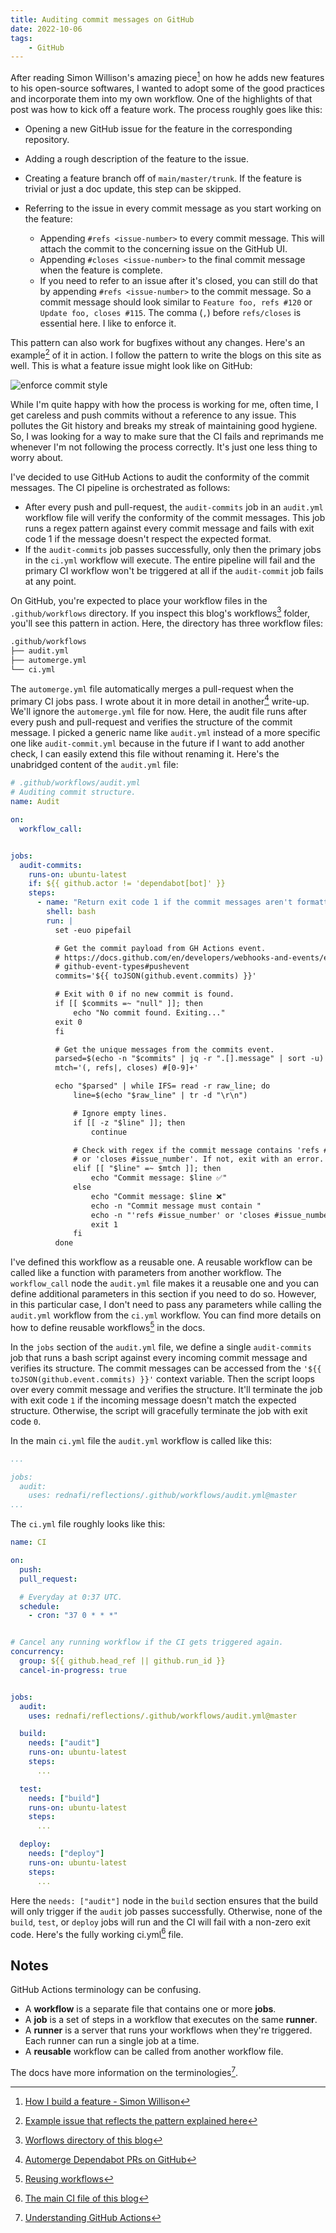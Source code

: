 ```yaml
---
title: Auditing commit messages on GitHub
date: 2022-10-06
tags:
    - GitHub
---
```


After reading Simon Willison's amazing piece[^1] on how he adds new features to his
open-source softwares, I wanted to adopt some of the good practices and incorporate them
into my own workflow. One of the highlights of that post was how to kick off a feature work.
The process roughly goes like this:

-   Opening a new GitHub issue for the feature in the corresponding repository.
-   Adding a rough description of the feature to the issue.
-   Creating a feature branch off of `main/master/trunk`. If the feature is trivial or just
    a doc update, this step can be skipped.
-   Referring to the issue in every commit message as you start working on the feature:

    -   Appending `#refs <issue-number>` to every commit message. This will attach the
        commit to the concerning issue on the GitHub UI.
    -   Appending `#closes <issue-number>` to the final commit message when the feature is
        complete.
    -   If you need to refer to an issue after it's closed, you can still do that by
        appending `#refs <issue-number>` to the commit message. So a commit message should
        look similar to `Feature foo, refs #120` or `Update foo, closes #115`. The comma
        (`,`) before `refs/closes` is essential here. I like to enforce it.

This pattern can also work for bugfixes without any changes. Here's an example[^2] of it in
action. I follow the pattern to write the blogs on this site as well. This is what a feature
issue might look like on GitHub:

![enforce commit style][image_1]

While I'm quite happy with how the process is working for me, often time, I get careless and
push commits without a reference to any issue. This pollutes the Git history and breaks my
streak of maintaining good hygiene. So, I was looking for a way to make sure that the CI
fails and reprimands me whenever I'm not following the process correctly. It's just one less
thing to worry about.

I've decided to use GitHub Actions to audit the conformity of the commit messages. The CI
pipeline is orchestrated as follows:

-   After every push and pull-request, the `audit-commits` job in an `audit.yml` workflow
    file will verify the conformity of the commit messages. This job runs a regex pattern
    against every commit message and fails with exit code 1 if the message doesn't respect
    the expected format.
-   If the `audit-commits` job passes successfully, only then the primary jobs in the
    `ci.yml` workflow will execute. The entire pipeline will fail and the primary CI
    workflow won't be triggered at all if the `audit-commit` job fails at any point.

On GitHub, you're expected to place your workflow files in the `.github/workflows`
directory. If you inspect this blog's workflows[^3] folder, you'll see this pattern in
action. Here, the directory has three workflow files:

```txt
.github/workflows
├── audit.yml
├── automerge.yml
└── ci.yml
```

The `automerge.yml` file automatically merges a pull-request when the primary CI jobs pass.
I wrote about it in more detail in another[^4] write-up. We'll ignore the `automerge.yml`
file for now. Here, the audit file runs after every push and pull-request and verifies the
structure of the commit message. I picked a generic name like `audit.yml` instead of a more
specific one like `audit-commit.yml` because in the future if I want to add another check, I
can easily extend this file without renaming it. Here's the unabridged content of the
`audit.yml` file:

```yml
# .github/workflows/audit.yml
# Auditing commit structure.
name: Audit

on:
  workflow_call:


jobs:
  audit-commits:
    runs-on: ubuntu-latest
    if: ${{ github.actor != 'dependabot[bot]' }}
    steps:
      - name: "Return exit code 1 if the commit messages aren't formatted correctly."
        shell: bash
        run: |
          set -euo pipefail

          # Get the commit payload from GH Actions event.
          # https://docs.github.com/en/developers/webhooks-and-events/events/
          # github-event-types#pushevent
          commits='${{ toJSON(github.event.commits) }}'

          # Exit with 0 if no new commit is found.
          if [[ $commits =~ "null" ]]; then
              echo "No commit found. Exiting..."
          exit 0
          fi

          # Get the unique messages from the commits event.
          parsed=$(echo -n "$commits" | jq -r ".[].message" | sort -u)
          mtch='(, refs|, closes) #[0-9]+'

          echo "$parsed" | while IFS= read -r raw_line; do
              line=$(echo "$raw_line" | tr -d "\r\n")

              # Ignore empty lines.
              if [[ -z "$line" ]]; then
                  continue

              # Check with regex if the commit message contains 'refs #issue_number'
              # or 'closes #issue_number'. If not, exit with an error.
              elif [[ "$line" =~ $mtch ]]; then
                  echo "Commit message: $line ✅"
              else
                  echo "Commit message: $line ❌"
                  echo -n "Commit message must contain "
                  echo -n "'refs #issue_number' or 'closes #issue_number'."
                  exit 1
              fi
          done
```

I've defined this workflow as a reusable one. A reusable workflow can be called like a
function with parameters from another workflow. The `workflow_call` node the `audit.yml`
file makes it a reusable one and you can define additional parameters in this section if you
need to do so. However, in this particular case, I don't need to pass any parameters while
calling the `audit.yml` workflow from the `ci.yml` workflow. You can find more details on
how to define reusable workflows[^5] in the docs.

In the `jobs` section of the `audit.yml` file, we define a single `audit-commits` job that
runs a bash script against every incoming commit message and verifies its structure. The
commit messages can be accessed from the `'${{ toJSON(github.event.commits) }}'` context
variable. Then the script loops over every commit message and verifies the structure. It'll
terminate the job with exit code `1` if the incoming message doesn't match the expected
structure. Otherwise, the script will gracefully terminate the job with exit code `0`.

In the main `ci.yml` file the `audit.yml` workflow is called like this:

```yml
...

jobs:
  audit:
    uses: rednafi/reflections/.github/workflows/audit.yml@master
...
```

The `ci.yml` file roughly looks like this:

```yaml
name: CI

on:
  push:
  pull_request:

  # Everyday at 0:37 UTC.
  schedule:
    - cron: "37 0 * * *"


# Cancel any running workflow if the CI gets triggered again.
concurrency:
  group: ${{ github.head_ref || github.run_id }}
  cancel-in-progress: true


jobs:
  audit:
    uses: rednafi/reflections/.github/workflows/audit.yml@master

  build:
    needs: ["audit"]
    runs-on: ubuntu-latest
    steps:
      ...

  test:
    needs: ["build"]
    runs-on: ubuntu-latest
    steps:
      ...

  deploy:
    needs: ["deploy"]
    runs-on: ubuntu-latest
    steps:
      ...
```

Here the `needs: ["audit"]` node in the `build` section ensures that the build will only
trigger if the `audit` job passes successfully. Otherwise, none of the `build`, `test`, or
`deploy` jobs will run and the CI will fail with a non-zero exit code. Here's the fully
working ci.yml[^6] file.

## Notes

GitHub Actions terminology can be confusing.

-   A **workflow** is a separate file that contains one or more **jobs**.
-   A **job** is a set of steps in a workflow that executes on the same **runner**.
-   A **runner** is a server that runs your workflows when they're triggered. Each runner
    can run a single job at a time.
-   A **reusable** workflow can be called from another workflow file.

The docs have more information on the terminologies[^7].

[^1]:
    [How I build a feature - Simon Willison](https://simonwillison.net/2022/Jan/12/how-i-build-a-feature/)

[^2]:
    [Example issue that reflects the pattern explained here](https://github.com/rednafi/reflections/issues/170)

[^3]:
    [Worflows directory of this blog](https://github.com/rednafi/reflections/tree/master/.github/workflows)

[^4]: [Automerge Dependabot PRs on GitHub](/misc/automerge_dependabot_prs_on_github/)

[^5]:
    [Reusing workflows](https://docs.github.com/en/actions/using-workflows/reusing-workflows)

[^6]:
    [The main CI file of this blog](https://github.com/rednafi/reflections/blob/master/.github/workflows/ci.yml)

[^7]:
    [Understanding GitHub Actions](https://docs.github.com/en/actions/learn-github-actions/understanding-github-actions)

[image_1]: https://blob.rednafi.com/static/images/audit_commit_messages_on_github/img_1.png
